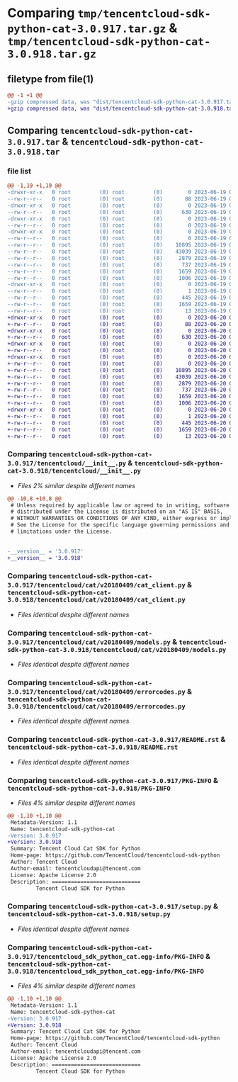 # Comparing `tmp/tencentcloud-sdk-python-cat-3.0.917.tar.gz` & `tmp/tencentcloud-sdk-python-cat-3.0.918.tar.gz`

## filetype from file(1)

```diff
@@ -1 +1 @@
-gzip compressed data, was "dist/tencentcloud-sdk-python-cat-3.0.917.tar", last modified: Mon Jun 19 00:19:46 2023, max compression
+gzip compressed data, was "dist/tencentcloud-sdk-python-cat-3.0.918.tar", last modified: Tue Jun 20 02:34:57 2023, max compression
```

## Comparing `tencentcloud-sdk-python-cat-3.0.917.tar` & `tencentcloud-sdk-python-cat-3.0.918.tar`

### file list

```diff
@@ -1,19 +1,19 @@
-drwxr-xr-x   0 root         (0) root         (0)        0 2023-06-19 00:19:46.000000 tencentcloud-sdk-python-cat-3.0.917/
--rw-r--r--   0 root         (0) root         (0)       88 2023-06-19 00:19:46.000000 tencentcloud-sdk-python-cat-3.0.917/setup.cfg
-drwxr-xr-x   0 root         (0) root         (0)        0 2023-06-19 00:19:46.000000 tencentcloud-sdk-python-cat-3.0.917/tencentcloud/
--rw-r--r--   0 root         (0) root         (0)      630 2023-06-19 00:19:46.000000 tencentcloud-sdk-python-cat-3.0.917/tencentcloud/__init__.py
-drwxr-xr-x   0 root         (0) root         (0)        0 2023-06-19 00:19:46.000000 tencentcloud-sdk-python-cat-3.0.917/tencentcloud/cat/
--rw-r--r--   0 root         (0) root         (0)        0 2023-06-19 00:19:46.000000 tencentcloud-sdk-python-cat-3.0.917/tencentcloud/cat/__init__.py
-drwxr-xr-x   0 root         (0) root         (0)        0 2023-06-19 00:19:46.000000 tencentcloud-sdk-python-cat-3.0.917/tencentcloud/cat/v20180409/
--rw-r--r--   0 root         (0) root         (0)        0 2023-06-19 00:19:46.000000 tencentcloud-sdk-python-cat-3.0.917/tencentcloud/cat/v20180409/__init__.py
--rw-r--r--   0 root         (0) root         (0)    10895 2023-06-19 00:19:46.000000 tencentcloud-sdk-python-cat-3.0.917/tencentcloud/cat/v20180409/cat_client.py
--rw-r--r--   0 root         (0) root         (0)    43039 2023-06-19 00:19:46.000000 tencentcloud-sdk-python-cat-3.0.917/tencentcloud/cat/v20180409/models.py
--rw-r--r--   0 root         (0) root         (0)     2879 2023-06-19 00:19:46.000000 tencentcloud-sdk-python-cat-3.0.917/tencentcloud/cat/v20180409/errorcodes.py
--rw-r--r--   0 root         (0) root         (0)      737 2023-06-19 00:19:46.000000 tencentcloud-sdk-python-cat-3.0.917/README.rst
--rw-r--r--   0 root         (0) root         (0)     1659 2023-06-19 00:19:46.000000 tencentcloud-sdk-python-cat-3.0.917/PKG-INFO
--rw-r--r--   0 root         (0) root         (0)     1006 2023-06-19 00:19:46.000000 tencentcloud-sdk-python-cat-3.0.917/setup.py
-drwxr-xr-x   0 root         (0) root         (0)        0 2023-06-19 00:19:46.000000 tencentcloud-sdk-python-cat-3.0.917/tencentcloud_sdk_python_cat.egg-info/
--rw-r--r--   0 root         (0) root         (0)        1 2023-06-19 00:19:46.000000 tencentcloud-sdk-python-cat-3.0.917/tencentcloud_sdk_python_cat.egg-info/dependency_links.txt
--rw-r--r--   0 root         (0) root         (0)      445 2023-06-19 00:19:46.000000 tencentcloud-sdk-python-cat-3.0.917/tencentcloud_sdk_python_cat.egg-info/SOURCES.txt
--rw-r--r--   0 root         (0) root         (0)     1659 2023-06-19 00:19:46.000000 tencentcloud-sdk-python-cat-3.0.917/tencentcloud_sdk_python_cat.egg-info/PKG-INFO
--rw-r--r--   0 root         (0) root         (0)       13 2023-06-19 00:19:46.000000 tencentcloud-sdk-python-cat-3.0.917/tencentcloud_sdk_python_cat.egg-info/top_level.txt
+drwxr-xr-x   0 root         (0) root         (0)        0 2023-06-20 02:34:57.000000 tencentcloud-sdk-python-cat-3.0.918/
+-rw-r--r--   0 root         (0) root         (0)       88 2023-06-20 02:34:57.000000 tencentcloud-sdk-python-cat-3.0.918/setup.cfg
+drwxr-xr-x   0 root         (0) root         (0)        0 2023-06-20 02:34:57.000000 tencentcloud-sdk-python-cat-3.0.918/tencentcloud/
+-rw-r--r--   0 root         (0) root         (0)      630 2023-06-20 02:34:57.000000 tencentcloud-sdk-python-cat-3.0.918/tencentcloud/__init__.py
+drwxr-xr-x   0 root         (0) root         (0)        0 2023-06-20 02:34:57.000000 tencentcloud-sdk-python-cat-3.0.918/tencentcloud/cat/
+-rw-r--r--   0 root         (0) root         (0)        0 2023-06-20 02:34:57.000000 tencentcloud-sdk-python-cat-3.0.918/tencentcloud/cat/__init__.py
+drwxr-xr-x   0 root         (0) root         (0)        0 2023-06-20 02:34:57.000000 tencentcloud-sdk-python-cat-3.0.918/tencentcloud/cat/v20180409/
+-rw-r--r--   0 root         (0) root         (0)        0 2023-06-20 02:34:57.000000 tencentcloud-sdk-python-cat-3.0.918/tencentcloud/cat/v20180409/__init__.py
+-rw-r--r--   0 root         (0) root         (0)    10895 2023-06-20 02:34:57.000000 tencentcloud-sdk-python-cat-3.0.918/tencentcloud/cat/v20180409/cat_client.py
+-rw-r--r--   0 root         (0) root         (0)    43039 2023-06-20 02:34:57.000000 tencentcloud-sdk-python-cat-3.0.918/tencentcloud/cat/v20180409/models.py
+-rw-r--r--   0 root         (0) root         (0)     2879 2023-06-20 02:34:57.000000 tencentcloud-sdk-python-cat-3.0.918/tencentcloud/cat/v20180409/errorcodes.py
+-rw-r--r--   0 root         (0) root         (0)      737 2023-06-20 02:34:57.000000 tencentcloud-sdk-python-cat-3.0.918/README.rst
+-rw-r--r--   0 root         (0) root         (0)     1659 2023-06-20 02:34:57.000000 tencentcloud-sdk-python-cat-3.0.918/PKG-INFO
+-rw-r--r--   0 root         (0) root         (0)     1006 2023-06-20 02:34:57.000000 tencentcloud-sdk-python-cat-3.0.918/setup.py
+drwxr-xr-x   0 root         (0) root         (0)        0 2023-06-20 02:34:57.000000 tencentcloud-sdk-python-cat-3.0.918/tencentcloud_sdk_python_cat.egg-info/
+-rw-r--r--   0 root         (0) root         (0)        1 2023-06-20 02:34:57.000000 tencentcloud-sdk-python-cat-3.0.918/tencentcloud_sdk_python_cat.egg-info/dependency_links.txt
+-rw-r--r--   0 root         (0) root         (0)      445 2023-06-20 02:34:57.000000 tencentcloud-sdk-python-cat-3.0.918/tencentcloud_sdk_python_cat.egg-info/SOURCES.txt
+-rw-r--r--   0 root         (0) root         (0)     1659 2023-06-20 02:34:57.000000 tencentcloud-sdk-python-cat-3.0.918/tencentcloud_sdk_python_cat.egg-info/PKG-INFO
+-rw-r--r--   0 root         (0) root         (0)       13 2023-06-20 02:34:57.000000 tencentcloud-sdk-python-cat-3.0.918/tencentcloud_sdk_python_cat.egg-info/top_level.txt
```

### Comparing `tencentcloud-sdk-python-cat-3.0.917/tencentcloud/__init__.py` & `tencentcloud-sdk-python-cat-3.0.918/tencentcloud/__init__.py`

 * *Files 2% similar despite different names*

```diff
@@ -10,8 +10,8 @@
 # Unless required by applicable law or agreed to in writing, software
 # distributed under the License is distributed on an "AS IS" BASIS,
 # WITHOUT WARRANTIES OR CONDITIONS OF ANY KIND, either express or implied.
 # See the License for the specific language governing permissions and
 # limitations under the License.
 
 
-__version__ = '3.0.917'
+__version__ = '3.0.918'
```

### Comparing `tencentcloud-sdk-python-cat-3.0.917/tencentcloud/cat/v20180409/cat_client.py` & `tencentcloud-sdk-python-cat-3.0.918/tencentcloud/cat/v20180409/cat_client.py`

 * *Files identical despite different names*

### Comparing `tencentcloud-sdk-python-cat-3.0.917/tencentcloud/cat/v20180409/models.py` & `tencentcloud-sdk-python-cat-3.0.918/tencentcloud/cat/v20180409/models.py`

 * *Files identical despite different names*

### Comparing `tencentcloud-sdk-python-cat-3.0.917/tencentcloud/cat/v20180409/errorcodes.py` & `tencentcloud-sdk-python-cat-3.0.918/tencentcloud/cat/v20180409/errorcodes.py`

 * *Files identical despite different names*

### Comparing `tencentcloud-sdk-python-cat-3.0.917/README.rst` & `tencentcloud-sdk-python-cat-3.0.918/README.rst`

 * *Files identical despite different names*

### Comparing `tencentcloud-sdk-python-cat-3.0.917/PKG-INFO` & `tencentcloud-sdk-python-cat-3.0.918/PKG-INFO`

 * *Files 4% similar despite different names*

```diff
@@ -1,10 +1,10 @@
 Metadata-Version: 1.1
 Name: tencentcloud-sdk-python-cat
-Version: 3.0.917
+Version: 3.0.918
 Summary: Tencent Cloud Cat SDK for Python
 Home-page: https://github.com/TencentCloud/tencentcloud-sdk-python
 Author: Tencent Cloud
 Author-email: tencentcloudapi@tencent.com
 License: Apache License 2.0
 Description: ============================
         Tencent Cloud SDK for Python
```

### Comparing `tencentcloud-sdk-python-cat-3.0.917/setup.py` & `tencentcloud-sdk-python-cat-3.0.918/setup.py`

 * *Files identical despite different names*

### Comparing `tencentcloud-sdk-python-cat-3.0.917/tencentcloud_sdk_python_cat.egg-info/PKG-INFO` & `tencentcloud-sdk-python-cat-3.0.918/tencentcloud_sdk_python_cat.egg-info/PKG-INFO`

 * *Files 4% similar despite different names*

```diff
@@ -1,10 +1,10 @@
 Metadata-Version: 1.1
 Name: tencentcloud-sdk-python-cat
-Version: 3.0.917
+Version: 3.0.918
 Summary: Tencent Cloud Cat SDK for Python
 Home-page: https://github.com/TencentCloud/tencentcloud-sdk-python
 Author: Tencent Cloud
 Author-email: tencentcloudapi@tencent.com
 License: Apache License 2.0
 Description: ============================
         Tencent Cloud SDK for Python
```

